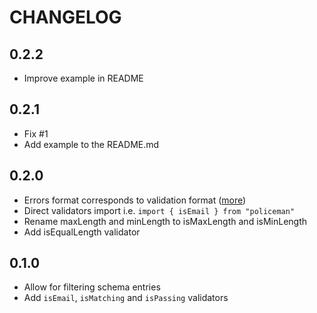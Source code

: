 # CHANGELOG

## 0.2.2

* Improve example in README

## 0.2.1

* Fix #1
* Add example to the README.md

## 0.2.0

* Errors format corresponds to validation format ([more](src/test/policeman.test.ts))
* Direct validators import i.e. `import { isEmail } from "policeman"`
* Rename maxLength and minLength to isMaxLength and isMinLength
* Add isEqualLength validator

## 0.1.0

* Allow for filtering schema entries
* Add `isEmail`, `isMatching` and `isPassing` validators
